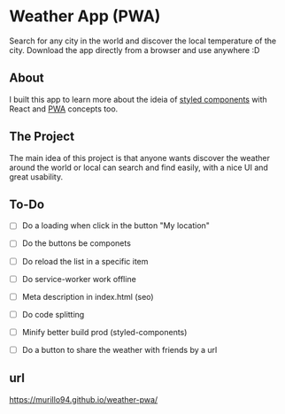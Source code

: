 # Weather App (PWA)

Search for any city in the world and discover the local temperature of the city. Download the app directly from a browser and use anywhere :D

## About

I built this app to learn more about the ideia of [styled components](https://github.com/styled-components/styled-components) with React and [PWA](https://developers.google.com/web/progressive-web-apps/) concepts too.

## The Project

The main idea of this project is that anyone wants discover the weather around the world or local can search and find easily, with a nice UI and great usability.

## To-Do

- [ ] Do a loading when click in the button "My location"
- [ ] Do the buttons be componets
- [ ] Do reload the list in a specific item
- [ ] Do service-worker work offline
- [ ] Meta description in index.html (seo)
- [ ] Do code splitting
- [ ] Minify better build prod (styled-components)
- [ ] Do a button to share the weather with friends by a url


## url

https://murillo94.github.io/weather-pwa/